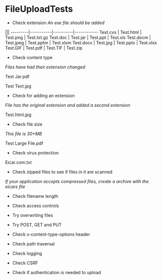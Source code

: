 # FileUploadTests

* Check extension
*An exe file should be added*

 |||
---------|-----------|----------|------------
Test.cvs | Test.html | Test.png | Test.txt.gz
Test.doc | Test.jar | Test.ppt | Test.xls
Test.docm | Test.jpeg | Test.pptm | Test.xlsm
Test.docx | Test.jpg | Test.pptx | Test.xlsx
Test.GIF | Test.pdf | Test.TIF | Test.zip




* Check content type

*Files have had their extension changed*

Test Jar.pdf

Test Text.jpg




* Check for adding an extension

*File has the original extension and added a second extension*

Test.html.jpg




* Check file size

*This file is 30+MB*

Test Large File.pdf




* Check virus protection

Eicar.com.txt




* Check zipped files to see if files in it are scanned

*If your application accepts compressed files, create a archive with the eicars file*



* Check filename length



* Check access controls



* Try overwriting files



* Try POST, GET and PUT



* Check x-content-type-options header



* Check path traversal



* Check logging



* Check CSRF



* Check if authentication is needed to upload


